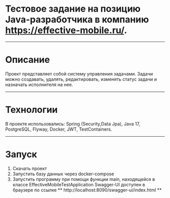 # Тестовое задание на позицию Java-разработчика в компанию https://effective-mobile.ru/.
____
# Описание
Проект представляет собой систему управления задачами. Задачи можно создавать, удалять, редактировать, изменять статус задачи и назначать исполнителя на нее.
____
# Технологии
В проекте использовались: Spring (Security,Data Jpa), Java 17, PostgreSQL, Flyway, Docker, JWT, TestContainers.
____
# Запуск
1. Скачать проект
2. Запустить базу данных через docker-compose
3. Запустить программу при помощи функции main, находящейся в классе EffectiveMobileTestApplication
Swagger-UI доступен в браузере по ссылке ** http://localhost:8090/swagger-ui/index.html **
